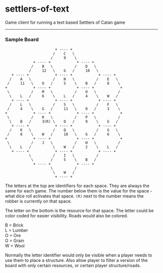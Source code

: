 # settlers-of-text
Game client for running a text based Settlers of Catan game

--------------------
### Sample Board
```
                       + ---- +
                      /    C   \
                     /     9    \
             + ---- +            + ---- +
            /    B   \          /    D   \
           /     12   \    G   /     10   \
   + ---- +            + ---- +            + ---- +
  /    A   \          /    N   \          /    E   \
 /     11   \    O   /     5    \    B   /     8    \
+            + ---- +            + ---- +            +
 \          /    M   \          /    O   \          /
  \    L   /     6    \    L   /     4    \    W   /
   + ---- +            + ---- +            + ---- +
  /    L   \          /    S   \          /    F   \
 /     4    \    G   /     11   \    O   /     3    \
+            + ---- +            + ---- +            +
 \          /    R   \          /    P   \          /
  \    B   /     3(R) \    O   /     9    \    G   /
   + ---- +            + ---- +            + ---- +
  /    K   \          /    Q   \          /    G   \
 /     8    \    W   /     10   \    G   /     6    \
+            + ---- +            + ---- +            +
 \          /    J   \          /    H   \          /
  \    L   /          \    W   /     2    \    L   /
   + ---- +            + ---- +            + ---- +
           \          /    I   \          /
            \        /     5    \    B   /
             + ---- +            + ---- +
                     \          /
                      \    W   /
                       + ---- +
```

The letters at the top are identifiers for each space. They are always the same for each game. The number below them is the value for the space - what dice roll activates that space.  `(R)` next to the number means the robber is currently on that space.

The letter on the bottom is the resource for that space. The letter could be color coded for easier visibility. Roads would also be colored.

B = Brick  
L = Lumber  
O = Ore  
G = Grain  
W = Wool  

Normally the letter identifier would only be visible when a player needs to use them to place a structure. Also allow player to filter a version of the board with only certain resources, or certain player structure/roads. 
